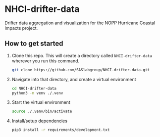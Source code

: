 # NHCI-drifter-data
Drifter data aggregation and visualization for the NOPP Hurricane Coastal Impacts project.

## How to get started


1. Clone this repo. This will create a directory called `NHCI-drifter-data` wherever you run this command.
    ```bash
    git clone https://github.com/SASlabgroup/NHCI-drifter-data.git
    ```
2. Navigate into that directory, and create a virtual environment
    ```bash
    cd NHCI-drifter-data
    python3 -m venv ./.venv
    ```
3. Start the virtual environment
    ```bash
    source ./.venv/bin/activate
    ```
4. Install/setup dependencies
    ```bash
    pip3 install -r requirements/development.txt
    ```


